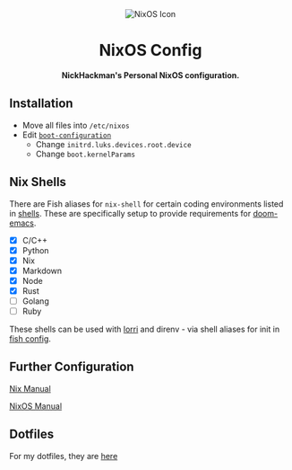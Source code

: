 <div align="center">
  <img src="https://nixos.org/logo/nix-wiki.png" alt="NixOS Icon">
  <h1>NixOS Config</h1>

  <p>
    <strong>NickHackman's Personal NixOS configuration.</strong>
  </p>

  <p>
  </p>
</div>

## Installation

- Move all files into `/etc/nixos`
- Edit [`boot-configuration`](./boot-configuration.nix)
  - Change `initrd.luks.devices.root.device`
  - Change `boot.kernelParams`

## Nix Shells

There are Fish aliases for `nix-shell` for certain coding environments listed in [shells](./shells). These are specifically setup to provide requirements for [doom-emacs](https://github.com/hlissner/doom-emacs).

- [x] C/C++
- [x] Python
- [x] Nix
- [x] Markdown
- [x] Node
- [X] Rust
- [ ] Golang
- [ ] Ruby

These shells can be used with [lorri](https://github.com/target/lorri) and direnv - via shell aliases for init in [fish config](./configs/fish.nix).

## Further Configuration

[Nix Manual](https://nixos.org/nix/manual/)

[NixOS Manual](https://nixos.org/nixos/manual/)

## Dotfiles

For my dotfiles, they are [here](https://github.com/NickHackman/dotfiles)
